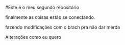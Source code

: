 #Este é o meu segundo repositório

finalmente as coisas estão se conectando.

fazendo modificações com o brach pra não dar merda

Alterações como eu quero
